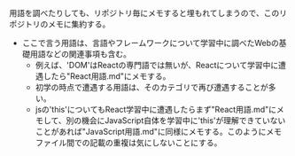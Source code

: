 用語を調べたりしても、リポジトリ毎にメモすると埋もれてしまうので、このリポジトリのメモに集約する。  
- ここで言う用語は、言語やフレームワークについて学習中に調べたWebの基礎用語などの関連事項も含む。  
  - 例えば、'DOM'はReactの専門語では無いが、Reactについて学習中に遭遇したら"React用語.md"にメモする。  
  - 初学の時点で遭遇する用語は、そのカテゴリで再び遭遇することが多い。  
  - jsの'this'についてもReact学習中に遭遇したらまず"React用語.md"にメモして、別の機会にJavaScript自体を学習中に'this'が理解できていないことがあれば"JavaScript用語.md"に同様にメモする。このようにメモファイル間での記載の重複は気にしないことにする。